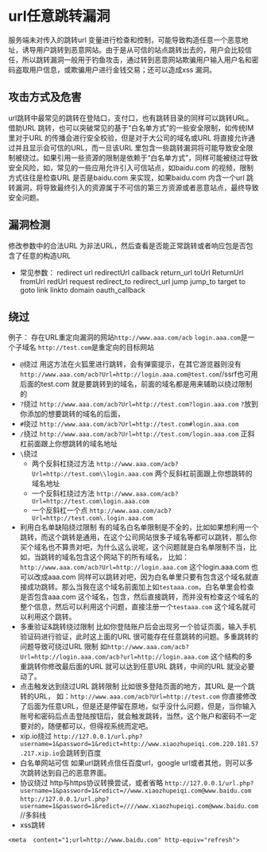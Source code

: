 # url任意跳转漏洞

服务端未对传入的跳转url  变量进行检查和控制，可能导致构造任意一个恶意地址，诱导用户跳转到恶意网站。由于是从可信的站点跳转出去的，用户会比较信任，所以跳转漏洞一般用于钓鱼攻击，通过转到恶意网站欺骗用户输入用户名和密码盗取用户信息，或欺骗用户进行金钱交易；还可以造成xss 漏洞。

## 攻击方式及危害

url跳转中最常见的跳转在登陆口，支付口，也有跳转目录的同样可以跳转URL。借助URL  跳转，也可以突破常见的基于“白名单方式”的一些安全限制，如传统IM 里对于URL 的传播会进行安全校验，但是对于大公司的域名或URL  将直接允许通过并且显示会可信的URL，而一旦该URL  里包含一些跳转漏洞将可能导致安全限制被绕过。如果引用一些资源的限制是依赖于“白名单方式”，同样可能被绕过导致安全风险，如，常见的一些应用允许引入可信站点，如baidu.com 的视频，限制方式往往是检查URL 是否是baidu.com 来实现，如果baidu.com 内含一个url  跳转漏洞，将导致最终引入的资源属于不可信的第三方资源或者恶意站点，最终导致安全问题。

## 漏洞检测

修改参数中的合法URL 为非法URL，然后查看是否能正常跳转或者响应包是否包含了任意的构造URL

- 常见参数：
   redirect
   url
   redirectUrl
   callback
   return_url
   toUrl
   ReturnUrl
   fromUrl
   redUrl
   request
   redirect_to
   redirect_url
   jump
   jump_to
   target
   to
   goto
   link
   linkto
   domain
   oauth_callback

## 绕过

例子：
 存在URL重定向漏洞的网站`http://www.aaa.com/acb`
 `login.aaa.com`是一个子域名
 `http://test.com`是重定向的目标网站

- `@`绕过
   用这方法在火狐里进行跳转，会有弹窗提示，在其它游览器则没有
   `http://www.aaa.com/acb?Url=http://login.aaa.com@test.com`//ssrf也可用
   后面的test.com 就是要跳转到的域名，前面的域名都是用来辅助以绕过限制的
- `?`绕过
   `http://www.aaa.com/acb?Url=http://test.com?login.aaa.com`
   `?`放到你添加的想要跳转的域名的后面，
- `#`绕过
   `http://www.aaa.com/acb?Url=http://test.com#login.aaa.com`
- `/`绕过
   `http://www.aaa.com/acb?Url=http://test.com/login.aaa.com`
   正斜杠前面跟上你想跳转的域名地址
- `\`绕过
  - 两个反斜杠绕过方法
     `http://www.aaa.com/acb?Url=http://test.com\\login.aaa.com`
     两个反斜杠前面跟上你想跳转的域名地址
  - 一个反斜杠绕过方法
     `http://www.aaa.com/acb?Url=http://test.com\login.aaa.com`
  - 一个反斜杠一个点
     `http://www.aaa.com/acb?Url=http://test.com\.login.aaa.com`
- 利用白名单缺陷绕过限制
   有的域名白名单限制是不全的，比如如果想利用一个跳转，而这个跳转是通用，在这个公司网站很多子域名等都可以跳转，那么你买个域名也不算贵对吧，为什么这么说呢，这个问题就是白名单限制不当，比如，当跳转的域名包含这个网站下的所有域名，
   比如：`http://www.aaa.com/acb?Url=http://login.aaa.com`
   这个login.aaa.com 也可以改成aaa.com 同样可以跳转对吧，因为白名单里只要有包含这个域名就直接成功跳转。那么当我在这个域名前面加上如`testaaa.com`，白名单里会检查是否包含aaa.com 这个域名，包含，然后直接跳转，而并没有检查这个域名的整个信息，然后可以利用这个问题，直接注册一个`testaaa.com` 这个域名就可以利用这个跳转。
- 多重验证&跳转绕过限制
   比如你登陆账户后会出现另一个验证页面，输入手机验证码进行验证，此时这上面的URL 很可能存在任意跳转的问题。多重跳转的问题导致可绕过URL 限制
   如`http://www.aaa.com/acb?Url=http://login.aaa.com/acb?url=http://login.aaa.com`
   这个结构的多重跳转你修改最后面的URL 就可以达到任意URL 跳转，中间的URL 就没必要动了。
- 点击触发达到绕过URL 跳转限制
   比如很多登陆页面的地方，其URL 是一个跳转的URL，
   如：`http://www.aaa.com/acb?Url=http://test.com`
   你直接修改了后面为任意URL，但是还是停留在原地，似乎没什么问题，但是，当你输入账号和密码后点击登陆按钮后，就会触发跳转，当然，这个账户和密码不一定要对的，随便都可以，但得视系统而定吧。
- xip.io绕过
   `http://127.0.0.1/url.php?username=1&password=1&redict=http://www.xiaozhupeiqi.com.220.181.57.217.xip.io`会跳转到百度
- 白名单网站可信
   如果url跳转点信任百度url，google url或者其他，则可以多次跳转达到自己的恶意界面。
- 协议绕过
   http与https协议转换尝试，或者省略
   `http://127.0.0.1/url.php?username=1&password=1&redict=//www.xiaozhupeiqi.com@www.baidu.com`
   `http://127.0.0.1/url.php?username=1&password=1&redict=////www.xiaozhupeiqi.com@www.baidu.com`//多斜线
- xss跳转

```
<meta  content="1;url=http://www.baidu.com" http-equiv="refresh">
```